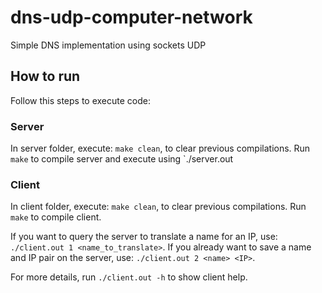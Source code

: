 # dns-udp-computer-network
Simple DNS implementation using sockets UDP

## How to run

Follow this steps to execute code:

### Server
In server folder, execute:
`make clean`, to clear previous compilations.
Run `make` to compile server and execute using `./server.out

### Client

In client folder, execute:
`make clean`, to clear previous compilations.
Run `make` to compile client.

If you want to query the server to translate a name for an IP, use: `./client.out 1 <name_to_translate>`.
If you already want to save a name and IP pair on the server, use: `./client.out 2 <name> <IP>`.

For more details, run `./client.out -h` to show client help.
